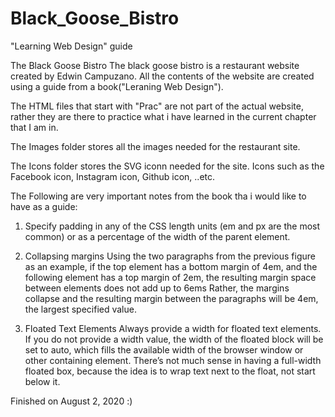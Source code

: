 # Black_Goose_Bistro
"Learning Web Design" guide 

The Black Goose Bistro
The black goose bistro is a restaurant website created by Edwin Campuzano. 
All the contents of the website are created using a guide from a book("Leraning Web Design").

The HTML files that start with "Prac" are not part of the actual website, 
rather they are there to practice what i have learned in the current chapter that I am in.

The Images folder stores all the images needed for the restaurant site.

The Icons folder stores the SVG iconn needed for the site. 
Icons such as the Facebook icon, Instagram icon, Github icon, ..etc.

The Following are very important notes from the book tha i would like to have as a guide:

1. Specify padding in any of the CSS length units (em and px are the most common) or as a percentage   of the width of the parent element.

2. Collapsing margins
Using the two paragraphs from the previous figure as an example, if the top
element has a bottom margin of 4em, and the following element has a top
margin of 2em, the resulting margin space between elements does not add
up to 6ems Rather, the margins collapse and the resulting margin between
the paragraphs will be 4em, the largest specified value. 

3. Floated Text Elements 
Always provide a width for floated text elements.
If you do not provide a width value, the width of the floated block will be
set to auto, which fills the available width of the browser window or other
containing element. There’s not much sense in having a full-width floated
box, because the idea is to wrap text next to the float, not start below it. 


Finished on August 2, 2020 :)

